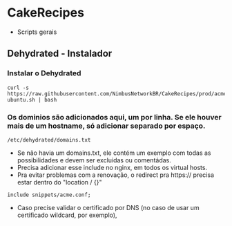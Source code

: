 # CakeRecipes
* Scripts gerais


## Dehydrated - Instalador
### Instalar o Dehydrated
```
curl -s https://raw.githubusercontent.com/NimbusNetworkBR/CakeRecipes/prod/acme-ubuntu.sh | bash
```

### Os dominios são adicionados aqui, um por linha. Se ele houver mais de um hostname, só adicionar separado por espaço.
```
/etc/dehydrated/domains.txt
```
* Se não havia um domains.txt, ele contém um exemplo com todas as possibilidades e devem ser excluidas ou comentádas.
* Precisa adicionar esse include no nginx, em todos os virtual hosts.
* Pra evitar problemas com a renovação, o redirect pra https:// precisa estar dentro do "location / {}"
```
include snippets/acme.conf;
```

* Caso precise validar o certificado por DNS (no caso de usar um certificado wildcard, por exemplo),